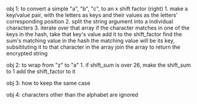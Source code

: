 obj 1: to convert a simple "a", "b", "c", to an x shift factor (right)
    1. make a key/value pair, with the letters as keys and their values as the letters' corresponding position
    2. split the string argument into a individual characters
    3. iterate over that array
        if the character matches in one of the keys in the hash,
        take that key's value
        add it to the shift_factor
        find the sum's matching value in the hash
        the matching value will be its key, subsitituting it to that character in the array
        join the array to return the encrypted string

obj 2: to wrap from "z" to "a"
    1. if shift_sum is over 26,
        make the shift_sum to 1
        add the shift_factor to it


obj 3: how to keep the same case


obj 4: characters other than the alphabet are ignored